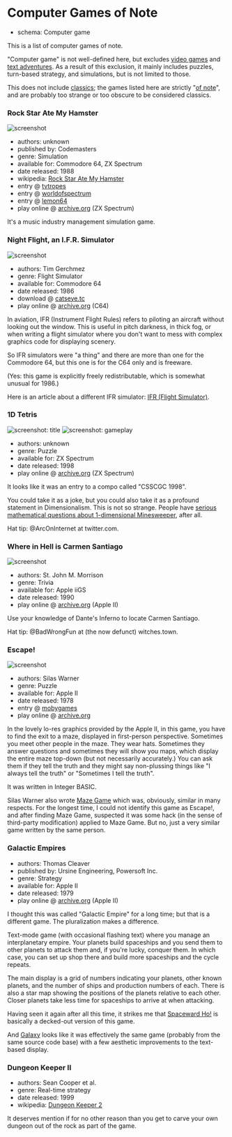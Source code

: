 Computer Games of Note
======================

*   schema: Computer game

This is a list of computer games of note.

"Computer game" is not well-defined here, but excludes
[video games](Arcade%20Games%20of%20Note.md) and
[text adventures](%20Text%20Adventures%20of%20Note.md).
As a result of this exclusion, it mainly includes puzzles,
turn-based strategy, and simulations, but is not limited to those.

This does not include [classics](Classic%20Computer%20Games.md); the games
listed here are strictly "[of note](A%20Note%20on%20Items%20of%20Note.md)",
and are probably too strange or too obscure to be considered classics.

### Rock Star Ate My Hamster

![screenshot](https://static.catseye.tc/archive/tacgr.emuunlim.com/downloads%252Fgamescr%252Fr%252Frockstaratemyhamster2.png)

*   authors: unknown
*   published by: Codemasters
*   genre: Simulation
*   available for: Commodore 64, ZX Spectrum
*   date released: 1988
*   wikipedia: [Rock Star Ate My Hamster](https://en.wikipedia.org/wiki/Rock_Star_Ate_My_Hamster)
*   entry @ [tvtropes](http://tvtropes.org/pmwiki/pmwiki.php/VideoGame/RockStarAteMyHamster)
*   entry @ [worldofspectrum](http://www.worldofspectrum.org/infoseekid.cgi?id=0009407)
*   entry @ [lemon64](http://www.lemon64.com/games/details.php?ID=2167)
*   play online @ [archive.org](https://archive.org/details/zx_Rock_Star_Ate_my_Hamster_1989_Codemasters_t_128K) (ZX Spectrum)

It's a music industry management simulation game.

### Night Flight, an I.F.R. Simulator

![screenshot](https://static.catseye.tc/images/curated/screenshots/Night%20Flight%2C%20an%20IFR%20Simulator%20%28Tim%20Gerchmez%2C%201986%29.png)

*   authors: Tim Gerchmez
*   genre: Flight Simulator
*   available for: Commodore 64
*   date released: 1986
*   download @ [catseye.tc](https://static.catseye.tc/redistfiles/c64/Night%20Flight%20%281985%29%28Tim%20Gerchmez%29%28PD%29.t64)
*   play online @ [archive.org](https://archive.org/details/d64_Night_Flight_1985_Tim_Gerchmez_PD) (C64)

In aviation, IFR (Instrument Flight Rules) refers to piloting an aircraft without looking out the window.
This is useful in pitch darkness, in thick fog, or when writing a flight simulator where you don't want
to mess with complex graphics code for displaying scenery.

So IFR simulators were "a thing" and there are more than one for
the Commodore 64, but this one is for the C64 only and is freeware.

(Yes: this game is explicitly freely redistributable, which is somewhat unusual for 1986.)

Here is an article about a different IFR simulator: [IFR (Flight Simulator)](http://www.wanttaja.com/ifr.html).

### 1D Tetris

![screenshot: title](https://static.catseye.tc/images/curated/screenshots/1D%20Tetris%20-%20title%20%28CSSCGC%201998%29.png)
![screenshot: gameplay](https://static.catseye.tc/images/curated/screenshots/1D%20Tetris%20-%20gameplay%20%28CSSCGC%201998%29.png)

*   authors: unknown
*   genre: Puzzle
*   available for: ZX Spectrum
*   date released: 1998
*   play online @ [archive.org](https://archive.org/details/zx_1D_Tetris_1998_CSSCGC) (ZX Spectrum)

It looks like it was an entry to a compo called "CSSCGC 1998".

You could take it as a joke, but you could also take it as a profound
statement in Dimensionalism.  This is not so strange.  People have
[serious mathematical questions about 1-dimensional Minesweeper](https://math.stackexchange.com/questions/699864/),
after all.

Hat tip: @ArcOnInternet at twitter.com.

### Where in Hell is Carmen Santiago

![screenshot](https://static.catseye.tc/archive/ia801209.us.archive.org/18%252Fitems%252Fa2_where_in_hell_is_carmen_santiago%252Fscreenshot_20_thumb.jpg)

*   authors: St. John M. Morrison
*   genre: Trivia
*   available for: Apple iiGS
*   date released: 1990
*   play online @ [archive.org](https://archive.org/details/a2_where_in_hell_is_carmen_santiago) (Apple II)

Use your knowledge of Dante's Inferno to locate Carmen Santiago.

Hat tip: @BadWrongFun at (the now defunct) witches.town.

### Escape!

![screenshot](https://www.mobygames.com/images/shots/l/652659-escape-apple-ii-screenshot-a-typical-encounter.png)

*   authors: Silas Warner
*   genre: Puzzle
*   available for: Apple II
*   date released: 1978
*   entry @ [mobygames](https://www.mobygames.com/game/apple2/escape___)
*   play online @ [archive.org](https://archive.org/details/escape_apple_ii_silas_warner_1978)

In the lovely lo-res graphics provided by the Apple II, in this game, you have
to find the exit to a maze, displayed in first-person perspective.  Sometimes you
meet other people in the maze.  They wear hats.  Sometimes they answer questions
and sometimes they will show you maps, which display the entire maze top-down
(but not necessarily accurately.)  You can ask them if they tell the truth and
they might say non-plussing things like "I always tell the truth" or
"Sometimes I tell the truth".

It was written in Integer BASIC.

Silas Warner also wrote [Maze Game](https://www.mobygames.com/game/apple2/maze-game/)
which was, obviously, similar in many respects.  For the longest time, I could not
identify this game as Escape!, and after finding Maze Game, suspected it was some
hack (in the sense of third-party modification) applied to Maze Game.  But no, just
a very similar game written by the same person.

### Galactic Empires

*   authors: Thomas Cleaver
*   published by: Ursine Engineering, Powersoft Inc.
*   genre: Strategy
*   available for: Apple II
*   date released: 1979
*   play online @ [archive.org](https://archive.org/details/a2_cple_Applesofttextadventuregames) (Apple II)

I thought this was called "Galactic Empire" for a long time; but
that is a different game.  The pluralization makes a difference.

Text-mode game (with occasional flashing text) where you manage an
interplanetary empire.  Your planets build spaceships and you
send them to other planets to attack them and, if you're lucky,
conquer them.  In which case, you can set up shop there and
build more spaceships and the cycle repeats.

The main display is a grid of numbers indicating your planets,
other known planets, and the number of ships and production
numbers of each.  There is also a star map showing the positions
of the planets relative to each other.  Closer planets take
less time for spaceships to arrive at when attacking.

Having seen it again after all this time, it strikes me that
[Spaceward Ho!](https://www.mobygames.com/game/spaceward-ho)
is basically a decked-out version of this game.

And [Galaxy](https://www.mobygames.com/game/apple2/galaxy) looks
like it was effectively the same game (probably from the same
source code base) with a few aesthetic improvements to the
text-based display.

### Dungeon Keeper II

*   authors: Sean Cooper et al.
*   genre: Real-time strategy
*   date released: 1999
*   wikipedia: [Dungeon Keeper 2](https://en.wikipedia.org/wiki/Dungeon_Keeper_2)

It deserves mention if for no other reason than you get to carve your own
dungeon out of the rock as part of the game.
